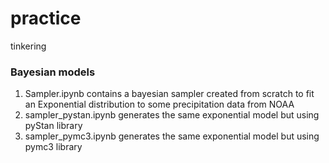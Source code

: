 # practice
tinkering

### Bayesian models
1. Sampler.ipynb contains a bayesian sampler created from scratch to fit an Exponential distribution to some precipitation data from NOAA
2. sampler_pystan.ipynb generates the same exponential model but using pyStan library
3. sampler_pymc3.ipynb generates the same exponential model but using pymc3 library
